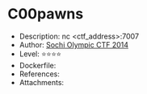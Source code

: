 # C00pawns  
 
* Description: nc <ctf_address>:7007
* Author: [Sochi Olympic CTF 2014](https://github.com/ctfs/write-ups-2014/tree/master/olympic-ctf-2014/crypting)  
* Level: :star::star::star::star:
* Dockerfile:
* References:  
* Attachments:  
